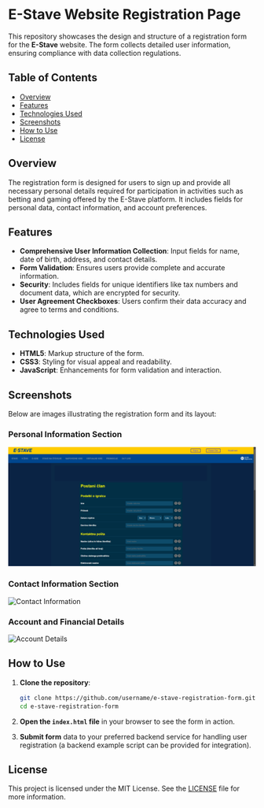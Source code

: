 
# E-Stave Website Registration Page

This repository showcases the design and structure of a registration form for the **E-Stave** website. The form collects detailed user information, ensuring compliance with data collection regulations.

## Table of Contents
- [Overview](#overview)
- [Features](#features)
- [Technologies Used](#technologies-used)
- [Screenshots](#screenshots)
- [How to Use](#how-to-use)
- [License](#license)

## Overview
The registration form is designed for users to sign up and provide all necessary personal details required for participation in activities such as betting and gaming offered by the E-Stave platform. It includes fields for personal data, contact information, and account preferences.

## Features
- **Comprehensive User Information Collection**: Input fields for name, date of birth, address, and contact details.
- **Form Validation**: Ensures users provide complete and accurate information.
- **Security**: Includes fields for unique identifiers like tax numbers and document data, which are encrypted for security.
- **User Agreement Checkboxes**: Users confirm their data accuracy and agree to terms and conditions.

## Technologies Used
- **HTML5**: Markup structure of the form.
- **CSS3**: Styling for visual appeal and readability.
- **JavaScript**: Enhancements for form validation and interaction.

## Screenshots
Below are images illustrating the registration form and its layout:

### Personal Information Section
![Personal Information](Estave/screenshots/header.png)

### Contact Information Section
![Contact Information](screenshots/body1.png)

### Account and Financial Details
![Account Details](screenshots/end.png)

## How to Use
1. **Clone the repository**:
   ```bash
   git clone https://github.com/username/e-stave-registration-form.git
   cd e-stave-registration-form
   ```

2. **Open the `index.html` file** in your browser to see the form in action.

3. **Submit form** data to your preferred backend service for handling user registration (a backend example script can be provided for integration).

## License
This project is licensed under the MIT License. See the [LICENSE](LICENSE) file for more information.
